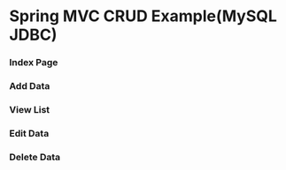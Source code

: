 # Spring MVC CRUD Example(MySQL JDBC)

### Index Page

### Add Data

### View List

### Edit Data

### Delete Data
